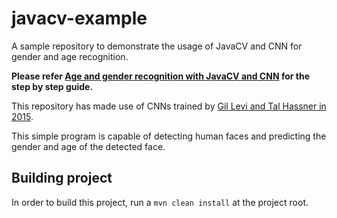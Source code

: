 # javacv-example
A sample repository to demonstrate the usage of JavaCV and CNN for gender and age recognition.

**Please refer [Age and gender recognition with JavaCV and CNN](https://medium.com/@Imesha94/age-and-gender-recognition-with-javacv-and-cnn-fdebb3d436c0) for the step by step guide.**

This repository has made use of CNNs trained by [Gil Levi and Tal Hassner in 2015](http://www.openu.ac.il/home/hassner/projects/cnn_agegender).

This simple program is capable of detecting human faces and predicting the gender and age of the detected face. 

## Building project

In order to build this project, run a `mvn clean install` at the project root.
